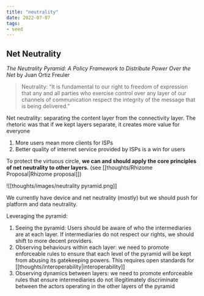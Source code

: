 ```yaml
---
title: "neutrality"
date: 2022-07-07
tags:
- seed
---
```


## Net Neutrality
*The Neutrality Pyramid: A Policy Framework to Distribute Power Over the Net* by Juan Ortiz Freuler

> Neutrality: “It is fundamental to our right to freedom of expression that any and all parties who exercise control over any layer of our channels of communication respect the integrity of the message that is being delivered.”

Net neutrality: separating the content layer from the connectivity layer. The rhetoric was that if we kept layers separate, it creates more value for everyone
1. More users mean more clients for ISPs
2. Better quality of internet service provided by ISPs is a win for users

To protect the virtuous circle, **we can and should apply the core principles of net neutrality to other layers.** (see [[thoughts/Rhizome Proposal|Rhizome proposal]])

![[thoughts/images/neutrality pyramid.png]]

We currently have device and net neutrality (mostly) but we should push for platform and data neutrality.

Leveraging the pyramid:
1. Seeing the pyramid: Users should be aware of who the intermediaries are at each layer. If intermediaries do not respect our rights, we should shift to more decent providers.
2. Observing behaviours within each layer: we need to promote enforceable rules to ensure that each level of the pyramid will be kept from abusing its gatekeeping powers. This requires open standards for [[thoughts/interoperability|interoperability]]
3. Observing dynamics between layers: we need to promote enforceable rules that ensure intermediaries do not illegitimately discriminate between the actors operating in the other layers of the pyramid